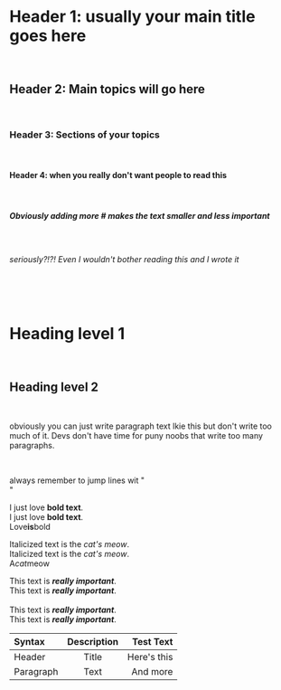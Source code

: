 # Header 1: usually your main title goes here
</br>

## Header 2: Main topics will go here
</br>

### Header 3: Sections of your topics 
</br>

#### Header 4: when you really don't want people to read this
</br>

##### Obviously adding more # makes the text smaller and less important
</br>

###### seriously?!?! Even I wouldn't bother reading this and I wrote it
</br>
</br>

Heading level 1
===============

</br>

Heading level 2
---------------

</br>

obviously you can just write paragraph text lkie this but don't write too much of it. Devs don't have time for puny noobs that write too many paragraphs.

</br>

always remember to jump lines wit "</br>"

I just love **bold text**.</br>
I just love __bold text__.</br>
Love**is**bold</br>

Italicized text is the *cat's meow*.</br>
Italicized text is the _cat's meow_.</br>
A*cat*meow</br>

This text is ***really important***.</br>
This text is ___really important___.</br>	
This text is __*really important*__.</br>
This text is **_really important_**.</br>


| Syntax      | Description | Test Text     |
| :---        |    :----:   |          ---: |
| Header      | Title       | Here's this   |
| Paragraph   | Text        | And more      |



